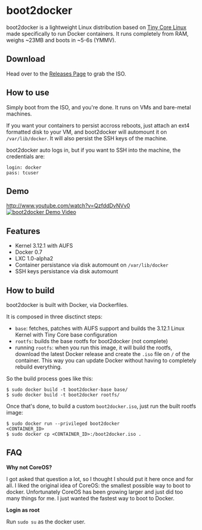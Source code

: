 boot2docker
===========

boot2docker is a lightweight Linux distribution based on [Tiny Core Linux](http://tinycorelinux.net) made specifically to run Docker containers.
It runs completely from RAM, weighs ~23MB and boots in ~5-6s (YMMV).

Download
--------
Head over to the [Releases Page](https://github.com/steeve/boot2docker/releases) to grab the ISO.


How to use
----------
Simply boot from the ISO, and you're done. It runs on VMs and bare-metal machines.

If you want your containers to persist accross reboots, just attach an ext4 formatted disk to your VM, and boot2docker will automount it on `/var/lib/docker`. It will also persist the SSH keys of the machine.

boot2docker auto logs in, but if you want to SSH into the machine, the credentials are:
```
login: docker
pass: tcuser
```

Demo
----
http://www.youtube.com/watch?v=QzfddDvNVv0
[![boot2docker Demo Video](http://i.ytimg.com/vi/QzfddDvNVv0/maxresdefault.jpg)](http://www.youtube.com/watch?v=QzfddDvNVv0&hd=1)




Features
--------
* Kernel 3.12.1 with AUFS
* Docker 0.7
* LXC 1.0-alpha2
* Container persistance via disk automount on `/var/lib/docker`
* SSH keys persistance via disk automount


How to build
------------

boot2docker is built with Docker, via Dockerfiles.

It is composed in three disctinct steps:
* `base`: fetches, patches with AUFS support and builds the 3.12.1 Linux Kernel with Tiny Core base configuration
* `rootfs`: builds the base rootfs for boot2docker (not complete)
* running `rootfs`: when you run this image, it will build the rootfs, download the latest Docker release and create the `.iso` file on `/` of the container. This way you can update Docker without having to completely rebuild everything.

So the build process goes like this:
```
$ sudo docker build -t boot2docker-base base/
$ sudo docker build -t boot2docker rootfs/
```

Once that's done, to build a custom `boot2docker.iso`, just run the built rootfs image:
```
$ sudo docker run --privileged boot2docker
<CONTAINER_ID>
$ sudo docker cp <CONTAINER_ID>:/boot2docker.iso .
```


FAQ
----

**Why not CoreOS?**

I got asked that question a lot, so I thought I should put it here once and for all. I liked the original idea of CoreOS: the smallest possible way to boot to docker. Unfortunately CoreOS has been growing larger and just did too many things for me. I just wanted the fastest way to boot to Docker.

**Login as root**

Run `sudo su` as the docker user.
